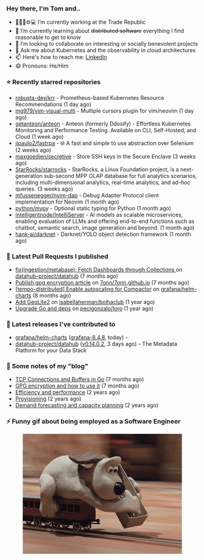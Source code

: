 ### Hey there, I'm Tom and..

- 🔭👨‍💻⚙💻 I’m currently working at the Trade Republic
- 🌱 I’m currently learning about ~~distributed software~~ everything I find reasonable to get to know
- 👯 I’m looking to collaborate on interesting or socially benevolent projects
- 💬 Ask me about Kubernetes and the observability in cloud architectures
- 📫 Here's how to reach me: [LinkedIn](https://www.linkedin.com/in/7onn)
- 😄 Pronouns: He/Him

### ⭐ Recently starred repositories

- [robusta-dev/krr](https://github.com/robusta-dev/krr) - Prometheus-based Kubernetes Resource Recommendations (1 day ago)
- [mg979/vim-visual-multi](https://github.com/mg979/vim-visual-multi) - Multiple cursors plugin for vim/neovim (1 day ago)
- [getanteon/anteon](https://github.com/getanteon/anteon) - Anteon (formerly Ddosify) - Effortless Kubernetes Monitoring and Performance Testing. Available on CLI, Self-Hosted, and Cloud (1 week ago)
- [jjpaulo2/fastrpa](https://github.com/jjpaulo2/fastrpa) - 🌐 A fast and simple to use abstraction over Selenium (2 weeks ago)
- [maxgoedjen/secretive](https://github.com/maxgoedjen/secretive) - Store SSH keys in the Secure Enclave (3 weeks ago)
- [StarRocks/starrocks](https://github.com/StarRocks/starrocks) - StarRocks, a Linux Foundation project, is a next-generation sub-second MPP OLAP database for full analytics scenarios, including multi-dimensional analytics, real-time analytics, and ad-hoc queries.   (3 weeks ago)
- [mfussenegger/nvim-dap](https://github.com/mfussenegger/nvim-dap) - Debug Adapter Protocol client implementation for Neovim (1 month ago)
- [python/mypy](https://github.com/python/mypy) - Optional static typing for Python (1 month ago)
- [intelligentnode/IntelliServer](https://github.com/intelligentnode/IntelliServer) - AI models as scalable microservices, enabling evaluation of LLMs and offering end-to-end functions such as chatbot, semantic search, image generation and beyond. (1 month ago)
- [hank-ai/darknet](https://github.com/hank-ai/darknet) - Darknet/YOLO object detection framework (1 month ago)

### 🔨 Latest Pull Requests I published

- [fix(ingestion/metabase): Fetch Dashboards through Collections ](https://github.com/datahub-project/datahub/pull/9631) on [datahub-project/datahub](https://github.com/datahub-project/datahub) (7 months ago)
- [Publish gpg encryption article](https://github.com/7onn/7onn.github.io/pull/1) on [7onn/7onn.github.io](https://github.com/7onn/7onn.github.io) (7 months ago)
- [[tempo-distributed] Enable autoscaling for Compactor](https://github.com/grafana/helm-charts/pull/2817) on [grafana/helm-charts](https://github.com/grafana/helm-charts) (8 months ago)
- [Add GeoLite2](https://github.com/isabellaherman/bolhaclub/pull/3) on [isabellaherman/bolhaclub](https://github.com/isabellaherman/bolhaclub) (1 year ago)
- [Upgrade Go and deps](https://github.com/pecigonzalo/loro/pull/92) on [pecigonzalo/loro](https://github.com/pecigonzalo/loro) (1 year ago)

### 🔭 Latest releases I've contributed to

- [grafana/helm-charts](https://github.com/grafana/helm-charts) ([grafana-8.4.8](https://github.com/grafana/helm-charts/releases/tag/grafana-8.4.8), today) - 
- [datahub-project/datahub](https://github.com/datahub-project/datahub) ([v0.14.0.2](https://github.com/datahub-project/datahub/releases/tag/v0.14.0.2), 3 days ago) - The Metadata Platform for your Data Stack

### 📝 Some notes of my "blog"

- [TCP Connections and Buffers in Go](https://www.7onn.dev/post/tcp-connections-and-buffers-in-go/) (7 months ago)
- [GPG encryption and how to use it](https://www.7onn.dev/post/gpg-encryption/) (7 months ago)
- [Efficiency and performance](https://www.7onn.dev/post/efficiency-and-performance/) (2 years ago)
- [Provisioning](https://www.7onn.dev/post/provisioning/) (2 years ago)
- [Demand forecasting and capacity planning](https://www.7onn.dev/post/demand-forecasting-and-capacity-planning/) (2 years ago)

### ⚡ Funny gif about being employed as a Software Engineer
<p align="center">
  <img alt="building the path" src="./giphy.gif" />
</p>
